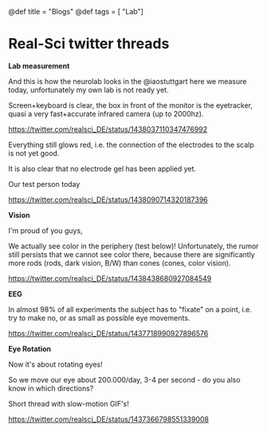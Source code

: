 @def title = "Blogs"
@def tags = [ "Lab"]

# Real-Sci twitter threads

**Lab measurement**

And this is how the neurolab looks in the 
@iaostuttgart
 here we measure today, unfortunately my own lab is not ready yet.

Screen+keyboard is clear, the box in front of the monitor is the eyetracker, quasi a very fast+accurate infrared camera (up to 2000hz).


https://twitter.com/realsci_DE/status/1438037110347476992


Everything still glows red, i.e. the connection of the electrodes to the scalp is not yet good.

It is also clear that no electrode gel has been applied yet.

Our test person today 



https://twitter.com/realsci_DE/status/1438090714320187396


**Vision**

I'm proud of you guys,

We actually see color in the periphery (test below)! Unfortunately, the rumor still persists that we cannot see color there, because there are significantly more rods (rods, dark vision, B/W) than cones (cones, color vision).


https://twitter.com/realsci_DE/status/1438438680927084549


**EEG**

In almost 98% of all experiments the subject has to "fixate" on a point, i.e. try to make no, or as small as possible eye movements.


https://twitter.com/realsci_DE/status/1437718990927896576

**Eye Rotation**

Now it's about rotating eyes!

So we move our eye about 200.000/day, 3-4 per second - do you also know in which directions?

Short thread with slow-motion GIF's!


https://twitter.com/realsci_DE/status/1437366798551339008
